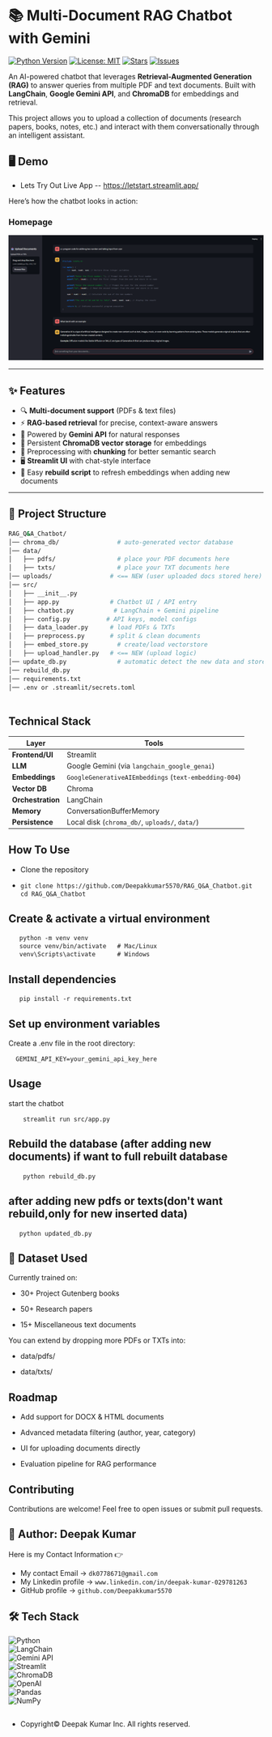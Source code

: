 # 📚 Multi-Document RAG Chatbot with Gemini  
[![Python Version](https://img.shields.io/badge/python-3.10%2B-blue)](https://www.python.org/)
[![License: MIT](https://img.shields.io/badge/License-MIT-yellow.svg)](https://opensource.org/licenses/MIT)
[![Stars](https://img.shields.io/github/stars/Deepakkumar5570/rag-multidoc-chatbot?style=social)](https://github.com/Deepakkumar5570/rag-multidoc-chatbot/stargazers)
[![Issues](https://img.shields.io/github/issues/Deepakkumar5570/rag-multidoc-chatbot)](https://github.com/Deepakkumar5570/rag-multidoc-chatbot/issues)

An AI-powered chatbot that leverages **Retrieval-Augmented Generation (RAG)** to answer queries from multiple PDF and text documents. Built with **LangChain**, **Google Gemini API**, and **ChromaDB** for embeddings and retrieval.  

This project allows you to upload a collection of documents (research papers, books, notes, etc.) and interact with them conversationally through an intelligent assistant.  

## 🖥️ Demo  
- Lets Try Out Live App -- https://letstart.streamlit.app/

Here’s how the chatbot looks in action:  

### Homepage  
![Chatbot UI](images/image.png) 


---

## ✨ Features  

- 🔍 **Multi-document support** (PDFs & text files)  
- ⚡ **RAG-based retrieval** for precise, context-aware answers  
- 🤖 Powered by **Gemini API** for natural responses  
- 💾 Persistent **ChromaDB vector storage** for embeddings  
- 📑 Preprocessing with **chunking** for better semantic search  
- 🖥️ **Streamlit UI** with chat-style interface  
- 🔄 Easy **rebuild script** to refresh embeddings when adding new documents  

---

## 📂 Project Structure  

```bash
RAG_Q&A_Chatbot/
│── chroma_db/                # auto-generated vector database
│── data/
│   ├── pdfs/                 # place your PDF documents here
│   ├── txts/                 # place your TXT documents here
│── uploads/                # <== NEW (user uploaded docs stored here)
│── src/
│   ├── __init__.py
│   ├── app.py              # Chatbot UI / API entry
│   ├── chatbot.py           # LangChain + Gemini pipeline
│   ├── config.py          # API keys, model configs
│   ├── data_loader.py      # load PDFs & TXTs
│   ├── preprocess.py       # split & clean documents
│   ├── embed_store.py        # create/load vectorstore
│   ├── upload_handler.py   # <== NEW (upload logic)
│── update_db.py              # automatic detect the new data and stored in chroma db
│── rebuild_db.py
│── requirements.txt
│── .env or .streamlit/secrets.toml



```
## Technical Stack

| Layer             | Tools                                                 |
| ----------------- | ----------------------------------------------------- |
| **Frontend/UI**   | Streamlit                                             |
| **LLM**           | Google Gemini (via `langchain_google_genai`)          |
| **Embeddings**    | `GoogleGenerativeAIEmbeddings` (`text-embedding-004`) |
| **Vector DB**     | Chroma                                                |
| **Orchestration** | LangChain                                             |
| **Memory**        | ConversationBufferMemory                              |
| **Persistence**   | Local disk (`chroma_db/`, `uploads/`, `data/`)        |




## How To Use 

- Clone the repository
-     git clone https://github.com/Deepakkumar5570/RAG_Q&A_Chatbot.git
      cd RAG_Q&A_Chatbot
  
 ##  Create & activate a virtual environment
       python -m venv venv
       source venv/bin/activate   # Mac/Linux
       venv\Scripts\activate      # Windows
## Install dependencies
       pip install -r requirements.txt

 ## Set up environment variables
 Create a .env file in the root directory:
 
      GEMINI_API_KEY=your_gemini_api_key_here
## Usage
start the chatbot 

        streamlit run src/app.py
## Rebuild the database (after adding new documents) if want to full rebuilt database
        python rebuild_db.py
## after adding new pdfs or texts(don't want rebuild,only for new inserted data)
       python updated_db.py
##  📘 Dataset Used

Currently trained on:

  - 30+ Project Gutenberg books

  - 50+ Research papers

  - 15+ Miscellaneous text documents

You can extend by dropping more PDFs or TXTs into:

   - data/pdfs/

  -  data/txts/

##  Roadmap
  -  Add support for DOCX & HTML documents
  -  Advanced metadata filtering (author, year, category)

  - UI for uploading documents directly

  - Evaluation pipeline for RAG performance

## Contributing

Contributions are welcome! Feel free to open issues or submit pull requests.

## 
👤 Author: Deepak Kumar
---
  Here is my Contact Information 👉    
-  My contact Email →  `dk0778671@gmail.com`
-  My Linkedin profile → `www.linkedin.com/in/deepak-kumar-029781263`
-  GitHub profile →  `github.com/Deepakkumar5570`

## 🛠️ Tech Stack  

![Python](https://img.shields.io/badge/Python-3776AB?style=for-the-badge&logo=python&logoColor=white)  
![LangChain](https://img.shields.io/badge/LangChain-1A1A1A?style=for-the-badge&logo=chainlink&logoColor=white)  
![Gemini API](https://img.shields.io/badge/Gemini%20API-4285F4?style=for-the-badge&logo=google&logoColor=white)  
![Streamlit](https://img.shields.io/badge/Streamlit-FF4B4B?style=for-the-badge&logo=streamlit&logoColor=white)  
![ChromaDB](https://img.shields.io/badge/ChromaDB-4E9A06?style=for-the-badge&logo=databricks&logoColor=white)  
![OpenAI](https://img.shields.io/badge/OpenAI-412991?style=for-the-badge&logo=openai&logoColor=white)  
![Pandas](https://img.shields.io/badge/Pandas-150458?style=for-the-badge&logo=pandas&logoColor=white)  
![NumPy](https://img.shields.io/badge/NumPy-013243?style=for-the-badge&logo=numpy&logoColor=white)  

## 
- Copyright©️ Deepak Kumar Inc. All rights reserved.
 









